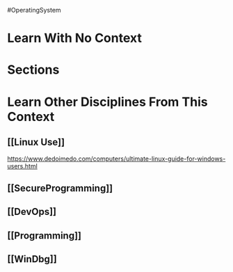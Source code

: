 #OperatingSystem
# Learn With No Context 
# Sections
# Learn Other Disciplines From This Context
## [[Linux Use]]
https://www.dedoimedo.com/computers/ultimate-linux-guide-for-windows-users.html

## [[SecureProgramming]]
## [[DevOps]]
## [[Programming]]
## [[WinDbg]]

